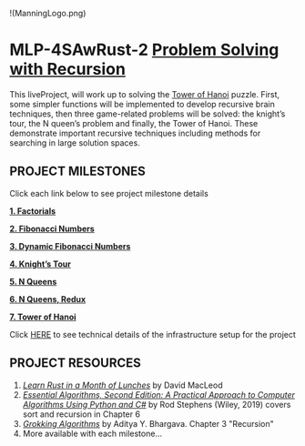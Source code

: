 !(ManningLogo.png)
# MLP-4SAwRust-2 [Problem Solving with Recursion](https://liveproject.manning.com/project/1553)
This liveProject, will work up to solving the [Tower of Hanoi](https://en.wikipedia.org/wiki/Tower_of_Hanoi) puzzle. First, some simpler functions will be implemented to develop recursive brain techniques, then three game-related problems will be solved: the knight’s tour, the N queen’s problem and finally, the Tower of Hanoi. These demonstrate important recursive techniques including methods for searching in large solution spaces.
## PROJECT MILESTONES
Click each link below to see project milestone details

**[1. Factorials](1-Factorials.md)**

**[2. Fibonacci Numbers](2-Fibonacci.md)**

**[3. Dynamic Fibonacci Numbers](3-Dynamic-Fibonacci.md)**

**[4. Knight’s Tour](4-KnightsTour.md)**

**[5. N Queens](5-NQueens.md)**

**[6. N Queens, Redux](6-NQueensRedux.md)**

**[7. Tower of Hanoi](7-TowerOfHanoi.md)**

Click [HERE](0-Setup.md) to see technical details of the infrastructure setup for the project

## PROJECT RESOURCES
1. [_Learn Rust in a Month of Lunches_](https://livebook.manning.com/book/learn-rust-in-a-month-of-lunches/introduction/v-7/) by David MacLeod
2. [_Essential Algorithms, Second Edition: A Practical Approach to Computer Algorithms Using Python and C#_](https://www.wiley.com/en-au/Essential+Algorithms%3A+A+Practical+Approach+to+Computer+Algorithms+Using+Python+and+C%23%2C+2nd+Edition-p-9781119575986) by Rod Stephens (Wiley, 2019) covers sort and recursion in Chapter 6
3. [_Grokking Algorithms_](https://livebook.manning.com/book/grokking-algorithms-second-edition/front/) by Aditya Y. Bhargava. Chapter 3 "Recursion"
4. More available with each milestone...
